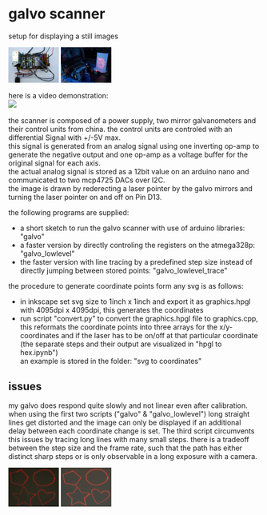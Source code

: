 # galvo scanner

setup for displaying a still images

<img src="/img/electronics.jpg" style="width:20%;">
<img src="/img/happy new year.jpg" style="width:20%;">

here is a video demonstration: \
[<img src="https://img.youtube.com/vi/ha9n86Zofew/maxresdefault.jpg" width="20%">](https://youtu.be/ha9n86Zofew)

the scanner is composed of a power supply, two mirror galvanometers and their control units from china. the control units are controled with an differential Signal with +/-5V max. \
this signal is generated from an analog signal using one inverting op-amp to generate the negative output and one op-amp as a voltage buffer for the original signal for each axis. \
the actual analog signal is stored as a 12bit value on an arduino nano and communicated to two mcp4725 DACs over I2C. \
the image is drawn by rederecting a laser pointer by the galvo mirrors and turning the laser pointer on and off on Pin D13.

the following programs are supplied:
- a short sketch to run the galvo scanner with use of arduino libraries: "galvo"
- a faster version by directly controling the registers on the atmega328p: "galvo_lowlevel"
- the faster version with line tracing by a predefined step size instead of directly jumping between stored points: "galvo_lowlevel_trace"

the procedure to generate coordinate points form any svg is as follows:
- in inkscape set svg size to 1inch x 1inch and export it as graphics.hpgl with 4095dpi x 4095dpi, this generates the coordinates
- run script "convert.py" to convert the graphics.hpgl file to graphics.cpp, this reformats the coordinate points into three arrays for the x/y-coordinates and if the laser has to be on/off at that particular coordinate (the separate steps and their output are visualized in "hpgl to hex.ipynb") \
an example is stored in the folder: "svg to coordinates"

## issues
my galvo does respond quite slowly and not linear even after calibration. when using the first two scripts ("galvo" & "galvo_lowlevel") long straight lines get distorted and the image can only be displayed if an additional delay between each coordinate change is set. The third script circumvents this issues by tracing long lines with many small steps. there is a tradeoff between the step size and the frame rate, such that the path has either distinct sharp steps or is only observable in a long exposure with a camera.

<img src="/img/script3 big steps 0.067s exposure.jpg" style="width:20%;">
<img src="/img/script3 small steps 0.25s exposure.jpg" style="width:20%;">
